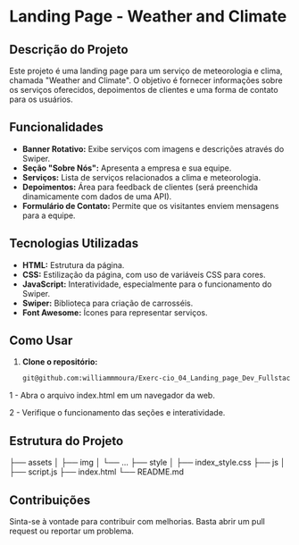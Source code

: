 # Landing Page - Weather and Climate

## Descrição do Projeto

Este projeto é uma landing page para um serviço de meteorologia e clima, chamada "Weather and Climate". O objetivo é fornecer informações sobre os serviços oferecidos, depoimentos de clientes e uma forma de contato para os usuários.

## Funcionalidades

- **Banner Rotativo:** Exibe serviços com imagens e descrições através do Swiper.
- **Seção "Sobre Nós":** Apresenta a empresa e sua equipe.
- **Serviços:** Lista de serviços relacionados a clima e meteorologia.
- **Depoimentos:** Área para feedback de clientes (será preenchida dinamicamente com dados de uma API).
- **Formulário de Contato:** Permite que os visitantes enviem mensagens para a equipe.

## Tecnologias Utilizadas

- **HTML:** Estrutura da página.
- **CSS:** Estilização da página, com uso de variáveis CSS para cores.
- **JavaScript:** Interatividade, especialmente para o funcionamento do Swiper.
- **Swiper:** Biblioteca para criação de carrosséis.
- **Font Awesome:** Ícones para representar serviços.

## Como Usar

1. **Clone o repositório:**

   ```bash
   git@github.com:williammmoura/Exerc-cio_04_Landing_page_Dev_Fullstack_JAVA_jr_maisPraTi.git
    ```

1 - Abra o arquivo index.html em um navegador da web.

2 - Verifique o funcionamento das seções e interatividade.

## Estrutura do Projeto

├── assets
│   ├── img
│   └── ...
├── style
│   ├── index_style.css
├── js
│   ├── script.js
├── index.html
└── README.md

## Contribuições
Sinta-se à vontade para contribuir com melhorias. Basta abrir um pull request ou reportar um problema.
